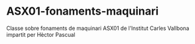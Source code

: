 # ASX01-fonaments-maquinari
Classe sobre fonaments de maquinari ASX01 de l'Institut Carles Vallbona impartit per Hèctor Pascual
